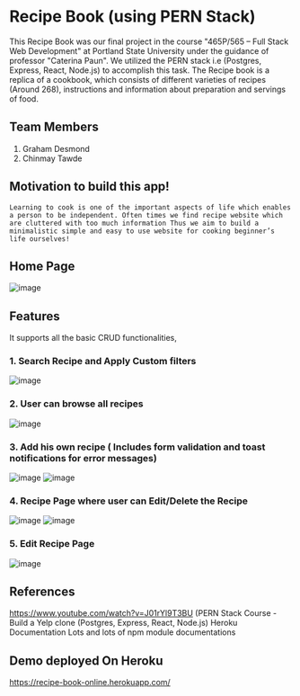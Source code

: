 # Recipe Book (using PERN Stack)

This Recipe Book was our final project in the course "465P/565 – Full Stack Web Development" at Portland State University under the guidance of professor "Caterina Paun". We utilized the PERN stack i.e (Postgres, Express, React, Node.js) to accomplish this task. The Recipe book is a replica of a cookbook, which consists of different varieties of recipes (Around 268), instructions and information about preparation and servings of food. 

## Team Members
  
  1. Graham Desmond
  2. Chinmay Tawde

## Motivation to build this app! 
`Learning to cook is one of the important aspects of life which enables a person to be independent.
Often times we find recipe website which are cluttered with too much information
Thus we aim to build a minimalistic simple and easy to use website for cooking beginner’s life ourselves!`

## Home Page

![image](https://user-images.githubusercontent.com/36131683/119293193-bfe1bd00-bc06-11eb-8ea4-fced7ca4fa42.png)

## Features
It supports all the basic CRUD functionalities, 

  ### 1. Search Recipe and Apply Custom filters
  ![image](https://user-images.githubusercontent.com/36131683/119291999-595b9f80-bc04-11eb-85d0-bd2e87d09094.png)
  
  ### 2. User can browse all recipes
  ![image](https://user-images.githubusercontent.com/36131683/119293024-6ed1c900-bc06-11eb-9438-5f4b2e1df08e.png)

  ### 3. Add his own recipe ( Includes form validation and toast notifications for error messages)
  ![image](https://user-images.githubusercontent.com/36131683/119292162-afc8de00-bc04-11eb-9251-b043def5338c.png)
  ![image](https://user-images.githubusercontent.com/36131683/119292491-5ca35b00-bc05-11eb-8956-d6a924b89eb8.png)

  
  ### 4. Recipe Page where user can Edit/Delete the Recipe
  ![image](https://user-images.githubusercontent.com/36131683/119292295-f61e3d00-bc04-11eb-872f-b2028a9cef2a.png)
  ![image](https://user-images.githubusercontent.com/36131683/119292334-08987680-bc05-11eb-8a75-caba3e92c11b.png)

  ### 5. Edit Recipe Page
  ![image](https://user-images.githubusercontent.com/36131683/119292425-3978ab80-bc05-11eb-8a7b-52ab3b8e132f.png)

## References 
  https://www.youtube.com/watch?v=J01rYl9T3BU (PERN Stack Course - Build a Yelp clone (Postgres, Express, React, Node.js)
  Heroku Documentation
  Lots and lots of npm module documentations

## Demo deployed On Heroku 
https://recipe-book-online.herokuapp.com/




